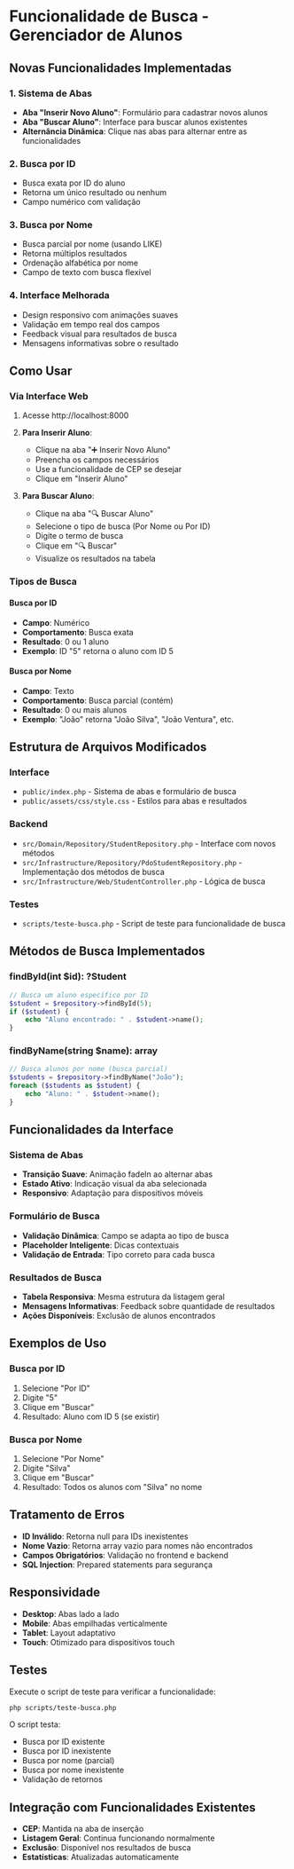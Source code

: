 # Funcionalidade de Busca - Gerenciador de Alunos

## Novas Funcionalidades Implementadas

### 1. Sistema de Abas
- **Aba "Inserir Novo Aluno"**: Formulário para cadastrar novos alunos
- **Aba "Buscar Aluno"**: Interface para buscar alunos existentes
- **Alternância Dinâmica**: Clique nas abas para alternar entre as funcionalidades

### 2. Busca por ID
- Busca exata por ID do aluno
- Retorna um único resultado ou nenhum
- Campo numérico com validação

### 3. Busca por Nome
- Busca parcial por nome (usando LIKE)
- Retorna múltiplos resultados
- Ordenação alfabética por nome
- Campo de texto com busca flexível

### 4. Interface Melhorada
- Design responsivo com animações suaves
- Validação em tempo real dos campos
- Feedback visual para resultados de busca
- Mensagens informativas sobre o resultado

## Como Usar

### Via Interface Web
1. Acesse http://localhost:8000
2. **Para Inserir Aluno**:
   - Clique na aba "➕ Inserir Novo Aluno"
   - Preencha os campos necessários
   - Use a funcionalidade de CEP se desejar
   - Clique em "Inserir Aluno"

3. **Para Buscar Aluno**:
   - Clique na aba "🔍 Buscar Aluno"
   - Selecione o tipo de busca (Por Nome ou Por ID)
   - Digite o termo de busca
   - Clique em "🔍 Buscar"
   - Visualize os resultados na tabela

### Tipos de Busca

#### Busca por ID
- **Campo**: Numérico
- **Comportamento**: Busca exata
- **Resultado**: 0 ou 1 aluno
- **Exemplo**: ID "5" retorna o aluno com ID 5

#### Busca por Nome
- **Campo**: Texto
- **Comportamento**: Busca parcial (contém)
- **Resultado**: 0 ou mais alunos
- **Exemplo**: "João" retorna "João Silva", "João Ventura", etc.

## Estrutura de Arquivos Modificados

### Interface
- `public/index.php` - Sistema de abas e formulário de busca
- `public/assets/css/style.css` - Estilos para abas e resultados

### Backend
- `src/Domain/Repository/StudentRepository.php` - Interface com novos métodos
- `src/Infrastructure/Repository/PdoStudentRepository.php` - Implementação dos métodos de busca
- `src/Infrastructure/Web/StudentController.php` - Lógica de busca

### Testes
- `scripts/teste-busca.php` - Script de teste para funcionalidade de busca

## Métodos de Busca Implementados

### findById(int $id): ?Student
```php
// Busca um aluno específico por ID
$student = $repository->findById(5);
if ($student) {
    echo "Aluno encontrado: " . $student->name();
}
```

### findByName(string $name): array
```php
// Busca alunos por nome (busca parcial)
$students = $repository->findByName("João");
foreach ($students as $student) {
    echo "Aluno: " . $student->name();
}
```

## Funcionalidades da Interface

### Sistema de Abas
- **Transição Suave**: Animação fadeIn ao alternar abas
- **Estado Ativo**: Indicação visual da aba selecionada
- **Responsivo**: Adaptação para dispositivos móveis

### Formulário de Busca
- **Validação Dinâmica**: Campo se adapta ao tipo de busca
- **Placeholder Inteligente**: Dicas contextuais
- **Validação de Entrada**: Tipo correto para cada busca

### Resultados de Busca
- **Tabela Responsiva**: Mesma estrutura da listagem geral
- **Mensagens Informativas**: Feedback sobre quantidade de resultados
- **Ações Disponíveis**: Exclusão de alunos encontrados

## Exemplos de Uso

### Busca por ID
1. Selecione "Por ID"
2. Digite "5"
3. Clique em "Buscar"
4. Resultado: Aluno com ID 5 (se existir)

### Busca por Nome
1. Selecione "Por Nome"
2. Digite "Silva"
3. Clique em "Buscar"
4. Resultado: Todos os alunos com "Silva" no nome

## Tratamento de Erros

- **ID Inválido**: Retorna null para IDs inexistentes
- **Nome Vazio**: Retorna array vazio para nomes não encontrados
- **Campos Obrigatórios**: Validação no frontend e backend
- **SQL Injection**: Prepared statements para segurança

## Responsividade

- **Desktop**: Abas lado a lado
- **Mobile**: Abas empilhadas verticalmente
- **Tablet**: Layout adaptativo
- **Touch**: Otimizado para dispositivos touch

## Testes

Execute o script de teste para verificar a funcionalidade:
```bash
php scripts/teste-busca.php
```

O script testa:
- Busca por ID existente
- Busca por ID inexistente
- Busca por nome (parcial)
- Busca por nome inexistente
- Validação de retornos

## Integração com Funcionalidades Existentes

- **CEP**: Mantida na aba de inserção
- **Listagem Geral**: Continua funcionando normalmente
- **Exclusão**: Disponível nos resultados de busca
- **Estatísticas**: Atualizadas automaticamente 